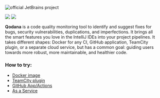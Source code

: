 ![official JetBrains project](https://jb.gg/badges/official-flat-square.svg)

![](https://github.com/katerinared/Qodana-11/blob/main/TeamCity%20Plugin/resources/eap-alert.svg)
![](https://github.com/katerinared/Qodana-11/blob/main/TeamCity%20Plugin/resources/banner-main.svg)

**Qodana** is a code quality monitoring tool to identify and suggest fixes for bugs, security vulnerabilities, duplications, and imperfections. It brings all the smart features you love in the IntelliJ IDEs into your project pipelines. It takes different shapes: Docker for any CI, GitHub application, TeamCity plugin, or a separate cloud service, but has a common goal: guiding users towards more robust, more maintainable, and healthier code.

### How to try:

* [Docker image](Docker%20Image/README.md)
* [TeamCity plugin](TeamCity%20Plugin/README.md)
* [GitHub App/Actions](GitHub/README.md)
* [As a Service](As%20a%20Service/README.md)
